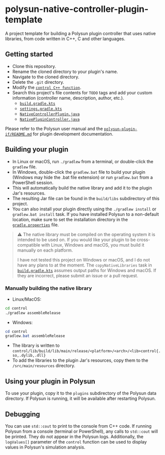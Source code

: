 # polysun-native-controller-plugin-template
A project template for building a Polysun plugin controller that uses native libraries, from code written in C++, C and other languages. 

## Getting started ##

* Clone this repository.
* Rename the cloned directory to your plugin's name.
* Navigate to the cloned directory.
* Delete the `.git` directory.
* Modify the [`control C++ function`](./control/lib/src/main/cpp/control.cpp). 
* Search this project's file contents for `TODO` tags and add your custom information (controller name, description, author, etc.).
    * [`build.gradle.kts`](./build.gradle.kts)
    * [`settings.gradle.kts`](./settings.gradle.kts)
    * [`NativeControllerPlugin.java`](./src/main/java/com/github/mrcjkb/polysun/plugin/controller/NativeControllerPlugin.java)
    * [`NativePluginController.java`](./src/main/java/com/github/mrcjkb/polysun/plugin/controller/nativeplugincontroller/NativePluginController.java)

Please refer to the Polysun user manual and the [`polysun-plugin-if/README.md`](https://bitbucket.org/velasolaris/polysun-plugin-if/src/master/README.md) for plugin development documentation.

## Building your plugin ##

* In Linux or macOS, run `./gradlew` from a terminal, or double-click the `gradlew` file.
* In Windows, double-click the `gradlew.bat` file to build your plugin (Windows may hide the .bat file extension) or run `gradlew.bat` from a PowerShell session.
* This will automatically build the native library and add it to the plugin Jar's resources.
* The resulting Jar file can be found in the `build/libs` subdirectory of this project.
* You can also install your plugin directly using the `./gradlew install` or `gradlew.bat install` task.
  If you have installed Polysun to a non-default location, make sure to set the installation directory in the [`gradle.properties`](./gradle.properties) file.

>:warning: The native library must be compiled on the operating system it is intended to be used on.
> If you would like your plugin to be cross-compatible with Linux, Windows and macOS,
> you must build it manually on each platform.
>
> I have not tested this project on Windows or macOS, and I do not have any plans to at the moment.
> The `copyNativeLibraries` task in [`build.gradle.kts`](./build.gradle.kts) assumes output paths for Windows and macOS.
> If they are incorrect, please submit an issue or a pull request.


### Manually building the native library ###

* Linux/MacOS:
```bash
cd control
./gradlew assembleRelease
```
* Windows:
```powershell
cd control
gradlew.bat assembleRelease
```
* The library is written to `control/lib/build/lib/main/release/<platform>/<arch>/<lib>control{.so,.dylib,.dll}`
* To add the libraries to the plugin Jar's resources, copy them to the `/src/main/resources` directory.


## Using your plugin in Polysun ##

To use your plugin, copy it to the `plugins` subdirectory of the Polysun data directory.
If Polysun is running, it will be available after restarting Polysun.

## Debugging ##

You can use `std::cout` to print to the console from C++ code.
If running Polysun from a console (terminal or PowerShell), any calls to `std::cout` will be printed.
They do not appear in the Polysun logs.
Additionally, the `logValues[]` parameter of the `control` function can be used to display values in Polysun's simulation analysis.

